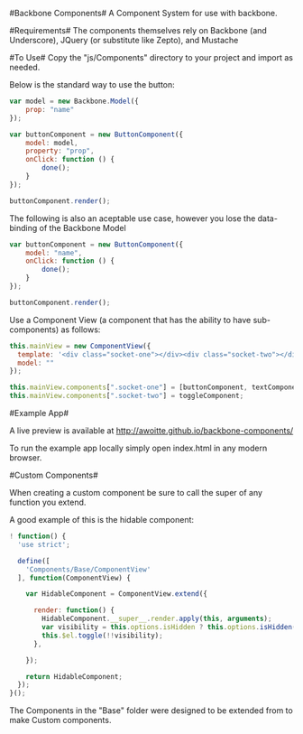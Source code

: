 #Backbone Components#
A Component System for use with backbone.

#Requirements#
The components themselves rely on Backbone (and Underscore), JQuery (or substitute like Zepto), and Mustache

#To Use#
Copy the "js/Components" directory to your project and import as needed.

Below is the standard way to use the button:

```JavaScript
var model = new Backbone.Model({
    prop: "name"
});

var buttonComponent = new ButtonComponent({
    model: model,
    property: "prop",
    onClick: function () {
        done();
    }
});

buttonComponent.render();
```

The following is also an aceptable use case, however you lose the data-binding of the Backbone Model

```JavaScript
var buttonComponent = new ButtonComponent({
    model: "name",
    onClick: function () {
        done();
    }
});

buttonComponent.render();
```

Use a Component View (a component that has the ability to have sub-components) as follows:

```JavaScript
this.mainView = new ComponentView({
  template: '<div class="socket-one"></div><div class="socket-two"></div>',
  model: ""
});

this.mainView.components[".socket-one"] = [buttonComponent, textComponent];
this.mainView.components[".socket-two"] = toggleComponent;
```

#Example App#

A live preview is available at http://awoitte.github.io/backbone-components/

To run the example app locally simply open index.html in any modern browser.

#Custom Components#

When creating a custom component be sure to call the super of any function you extend.

A good example of this is the hidable component:

```JavaScript
! function() {
  'use strict';

  define([
    'Components/Base/ComponentView'
  ], function(ComponentView) {

    var HidableComponent = ComponentView.extend({

      render: function() {
        HidableComponent.__super__.render.apply(this, arguments);
        var visibility = this.options.isHidden ? this.options.isHidden(this.model) : this.model.get(this.options.property);
        this.$el.toggle(!!visibility);
      },

    });

    return HidableComponent;
  });
}();
```

The Components in the "Base" folder were designed to be extended from to make Custom components.
